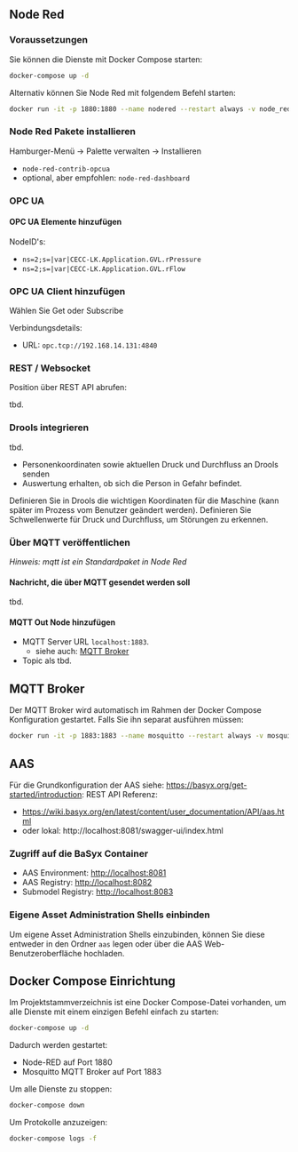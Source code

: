 ## Node Red

### Voraussetzungen

Sie können die Dienste mit Docker Compose starten:

```bash
docker-compose up -d
```

Alternativ können Sie Node Red mit folgendem Befehl starten:

```bash
docker run -it -p 1880:1880 --name nodered --restart always -v node_red_data:/data nodered/node-red
```

### Node Red Pakete installieren

Hamburger-Menü -> Palette verwalten -> Installieren
- `node-red-contrib-opcua`
- optional, aber empfohlen: `node-red-dashboard`

### OPC UA

#### OPC UA Elemente hinzufügen

NodeID's:
- `ns=2;s=|var|CECC-LK.Application.GVL.rPressure`
- `ns=2;s=|var|CECC-LK.Application.GVL.rFlow`

### OPC UA Client hinzufügen

Wählen Sie Get oder Subscribe

Verbindungsdetails:
- URL: `opc.tcp://192.168.14.131:4840`

### REST / Websocket

Position über REST API abrufen:

tbd.


### Drools integrieren
tbd.
- Personenkoordinaten sowie aktuellen Druck und Durchfluss an Drools senden
- Auswertung erhalten, ob sich die Person in Gefahr befindet.

Definieren Sie in Drools die wichtigen Koordinaten für die Maschine (kann später im Prozess vom Benutzer geändert werden).
Definieren Sie Schwellenwerte für Druck und Durchfluss, um Störungen zu erkennen.

### Über MQTT veröffentlichen
_Hinweis: mqtt ist ein Standardpaket in Node Red_

#### Nachricht, die über MQTT gesendet werden soll
tbd.

#### MQTT Out Node hinzufügen

- MQTT Server URL `localhost:1883`.
  - siehe auch: [MQTT Broker](#mqtt-broker)
- Topic als tbd.

## MQTT Broker

Der MQTT Broker wird automatisch im Rahmen der Docker Compose Konfiguration gestartet. Falls Sie ihn separat ausführen müssen:

```bash
docker run -it -p 1883:1883 --name mosquitto --restart always -v mosquitto_data:/mosquitto/data eclipse-mosquitto
```

## AAS

Für die Grundkonfiguration der AAS siehe: https://basyx.org/get-started/introduction:
REST API Referenz: 
- https://wiki.basyx.org/en/latest/content/user_documentation/API/aas.html
- oder lokal: http://localhost:8081/swagger-ui/index.html

### Zugriff auf die BaSyx Container
- AAS Environment: [http://localhost:8081](http://localhost:8081)
- AAS Registry: [http://localhost:8082](http://localhost:8082)
- Submodel Registry: [http://localhost:8083](http://localhost:8083)

### Eigene Asset Administration Shells einbinden
Um eigene Asset Administration Shells einzubinden, können Sie diese entweder in den Ordner `aas` legen oder über die AAS Web-Benutzeroberfläche hochladen.

## Docker Compose Einrichtung

Im Projektstammverzeichnis ist eine Docker Compose-Datei vorhanden, um alle Dienste mit einem einzigen Befehl einfach zu starten:

```bash
docker-compose up -d
```

Dadurch werden gestartet:
- Node-RED auf Port 1880
- Mosquitto MQTT Broker auf Port 1883

Um alle Dienste zu stoppen:

```bash
docker-compose down
```

Um Protokolle anzuzeigen:

```bash
docker-compose logs -f
```
